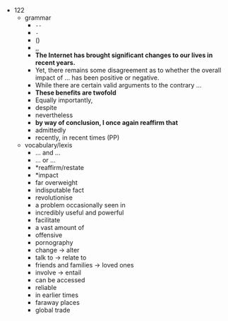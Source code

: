- 122
    - grammar
        - `--`
        - `-`
        - ()
        - ,,
        - <b>The Internet has brought significant changes to our lives in recent years.</b>
        - Yet, there remains some disagreement as to whether the overall impact of ... has been positive or negative.
        - While there are certain valid arguments to the contrary ...
        - <b>These benefits are twofold</b>
        - Equally importantly,
        - despite
        - nevertheless
        - <b>by way of conclusion, I once again reaffirm that</b>
        - admittedly
        - recently, in recent times (PP)
    - vocabulary/lexis
        - ... and ...
        - ... or ...
        - *reaffirm/restate
        - *impact
        - far overweight
        - indisputable fact
        - revolutionise
        - a problem occasionally seen in 
        - incredibly useful and powerful
        - facilitate
        - a vast amount of 
        - offensive
        - pornography
        - change -> alter
        - talk to -> relate to 
        - friends and families -> loved ones
        - involve -> entail
        - can be accessed
        - reliable
        - in earlier times
        - faraway places
        - global trade